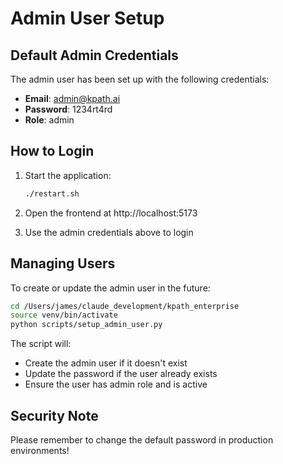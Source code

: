 # Admin User Setup

## Default Admin Credentials

The admin user has been set up with the following credentials:

- **Email**: admin@kpath.ai
- **Password**: 1234rt4rd
- **Role**: admin

## How to Login

1. Start the application:
   ```bash
   ./restart.sh
   ```

2. Open the frontend at http://localhost:5173

3. Use the admin credentials above to login

## Managing Users

To create or update the admin user in the future:

```bash
cd /Users/james/claude_development/kpath_enterprise
source venv/bin/activate
python scripts/setup_admin_user.py
```

The script will:
- Create the admin user if it doesn't exist
- Update the password if the user already exists
- Ensure the user has admin role and is active

## Security Note

Please remember to change the default password in production environments!
